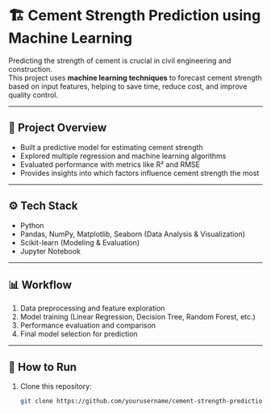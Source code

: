 # 🏗️ Cement Strength Prediction using Machine Learning  

Predicting the strength of cement is crucial in civil engineering and construction.  
This project uses **machine learning techniques** to forecast cement strength based on input features, helping to save time, reduce cost, and improve quality control.  

---

## 📌 Project Overview  
- Built a predictive model for estimating cement strength  
- Explored multiple regression and machine learning algorithms  
- Evaluated performance with metrics like R² and RMSE  
- Provides insights into which factors influence cement strength the most  

---

## ⚙️ Tech Stack  
- Python  
- Pandas, NumPy, Matplotlib, Seaborn (Data Analysis & Visualization)  
- Scikit-learn (Modeling & Evaluation)  
- Jupyter Notebook  

---

## 📊 Workflow  
1. Data preprocessing and feature exploration  
2. Model training (Linear Regression, Decision Tree, Random Forest, etc.)  
3. Performance evaluation and comparison  
4. Final model selection for prediction  

---

## 🚀 How to Run  
1. Clone this repository:  
   ```bash
   git clone https://github.com/yourusername/cement-strength-prediction.git

